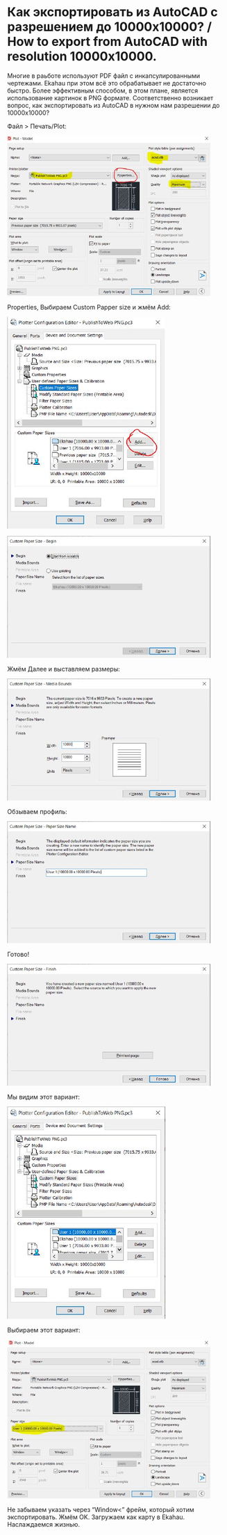 # Как экспортировать из AutoCAD с разрешением до 10000x10000? / How to export from AutoCAD with resolution 10000x10000.

Многие в раьботе используют PDF файл с инкапсулированными чертежами. Ekahau при этом всё это обрабатывает не достаточно быстро. Более эффективным способом, в этом плане, является использование картинок в PNG формате. Соответственно возникает вопрос, как экспортировать из AutoCAD в нужном нам разрешении до 10000x10000?

Файл > Печать/Plot:

![Plot](./images/1.jpg)

Properties, Выбираем Custom Papper size и жмём Add:

![Plot](./images/2.jpg)

![Plot](./images/3.jpg)

Жмём Далее и выставляем размеры: 

![Plot](./images/4.jpg)

Обзываем профиль:

![Plot](./images/5.jpg)

Готово!

![Plot](./images/6.jpg)

Мы видим этот вариант:

![Plot](./images/7.jpg)

Выбираем этот вариант:

![Plot](./images/8.jpg)

Не забываем указать через “Window<” фрейм, который хотим экспортировать. Жмём OK. Загружаем как карту в Ekahau. Наслаждаемся жизнью. 
